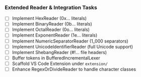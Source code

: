 ### Extended Reader & Integration Tasks

- [ ] Implement HexReader (0x… literals)
- [ ] Implement BinaryReader (0b… literals)
- [ ] Implement OctalReader (0o… literals)
- [ ] Implement ExponentReader (1e… literals)
- [ ] Implement NumericSeparatorReader (1_000 separators)
- [ ] Implement UnicodeIdentifierReader (full Unicode support)
- [ ] Implement ShebangReader (#!… file headers)
- [ ] Buffer tokens in BufferedIncrementalLexer
- [ ] Scaffold VS Code Extension under `extension/`
- [ ] Enhance RegexOrDivideReader to handle character classes
